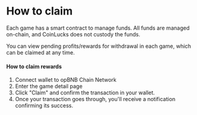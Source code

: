 # How to claim

Each game has a smart contract to manage funds. All funds are managed on-chain, and CoinLucks does not custody the funds.

You can view pending profits/rewards for withdrawal in each game, which can be claimed at any time.


#### **How to claim rewards**

1. Connect wallet to opBNB Chain Network
2. Enter the game detail page
3. Click "Claim" and confirm the transaction in your wallet.
4. Once your transaction goes through, you'll receive a notification confirming its success.
